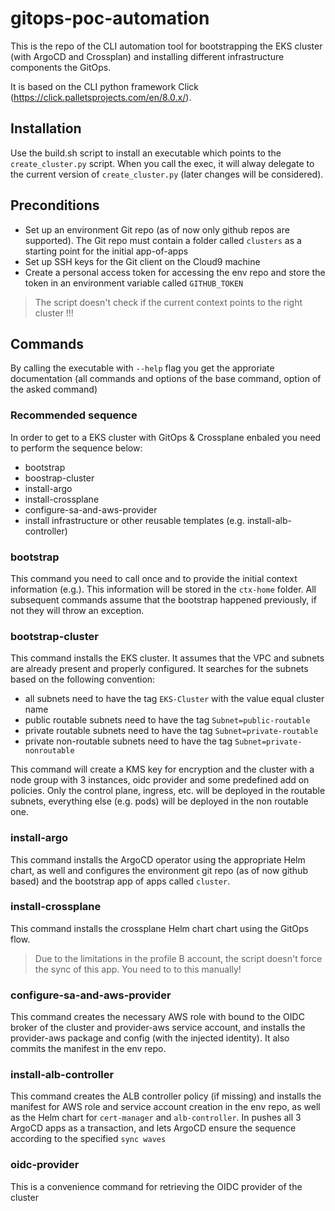 # gitops-poc-automation
This is the repo of the CLI automation tool for bootstrapping the EKS cluster (with ArgoCD and Crossplan) and installing different infrastructure components the GitOps.

It is based on the CLI python framework Click (https://click.palletsprojects.com/en/8.0.x/).

## Installation
Use the build.sh script to install an executable which points to the <code>create_cluster.py</code> script. When you call the exec, it will alway delegate to the current version of <code>create_cluster.py</code> (later changes will be considered).

## Preconditions
* Set up an environment Git repo (as of now only github repos are supported). The Git repo must contain a folder called <code>clusters</code> as a starting point for the initial app-of-apps
* Set up SSH keys for the Git client on the Cloud9 machine
* Create a personal access token for accessing the env repo and store the token in an environment variable called <code>GITHUB_TOKEN</code>
> The script doesn't check if the current context points to the right cluster !!!

## Commands
By calling the executable with <code>--help</code> flag you get the approriate documentation (all commands and options of the base command, option of the asked command)

### Recommended sequence
In order to get to a EKS cluster with GitOps & Crossplane enbaled you need to perform the sequence below:
* bootstrap
* boostrap-cluster
* install-argo
* install-crossplane
* configure-sa-and-aws-provider
* install infrastructure or other reusable templates (e.g. install-alb-controller)

### bootstrap
This command you need to call once and to provide the initial context information (e.g.). This information will be stored in the <code>ctx-home</code> folder. All subsequent commands assume that the bootstrap happened previously, if not they will throw an exception.

### bootstrap-cluster
This command installs the EKS cluster. It assumes that the VPC and subnets are already present and properly configured. It searches for the subnets based on the following convention:
* all subnets need to have the tag <code>EKS-Cluster</code> with the value equal cluster name
* public routable subnets need to have the tag <code>Subnet=public-routable</code>
* private routable subnets need to have the tag <code>Subnet=private-routable</code>
* private non-routable subnets need to have the tag <code>Subnet=private-nonroutable</code>

This command will create a KMS key for encryption and the cluster with a node group with 3 instances, oidc provider and some predefined add on policies. Only the control plane, ingress, etc. will be deployed in the routable subnets, everything else (e.g. pods) will be deployed in the non routable one.

### install-argo
This command installs the ArgoCD operator using the appropriate Helm chart, as well and configures the environment git repo (as of now github based) and the bootstrap app of apps called <code>cluster</code>. 

### install-crossplane
This command installs the crossplane Helm chart chart using the GitOps flow. 
> Due to the limitations in the profile B account, the script doesn't force the sync of this app. You need to to this manually!

### configure-sa-and-aws-provider
This command creates the necessary AWS role with bound to the OIDC broker of the cluster and provider-aws service account, and installs the provider-aws package and config (with the injected identity). It also commits the manifest in the env repo.

### install-alb-controller
This command creates the ALB controller policy (if missing) and installs the manifest for AWS role and service account creation in the env repo, as well as the Helm chart for <code>cert-manager</code> and <code>alb-controller</code>. In pushes all 3 ArgoCD apps as a transaction, and lets ArgoCD ensure the sequence according to the specified <code>sync waves</code>

### oidc-provider
This is a convenience command for retrieving the OIDC provider of the cluster
